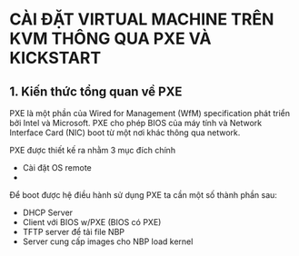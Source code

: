 # CÀI ĐẶT VIRTUAL MACHINE TRÊN KVM THÔNG QUA PXE VÀ KICKSTART

## 1. Kiến thức tổng quan về PXE

PXE là một phần của Wired for Management (WfM) specification phát triển bởi Intel và Microsoft. PXE cho phép BIOS của máy tính và Network Interface Card (NIC) boot từ một nơi khác thông qua network.

PXE được thiết kế ra nhằm 3 mục đích chính

- Cài đặt OS remote
-

Để boot được hệ điều hành sử dụng PXE ta cần một số thành phần sau:

- DHCP Server
- Client với BIOS w/PXE (BIOS có PXE)
- TFTP server để tải file NBP
- Server cung cấp images cho NBP load kernel
